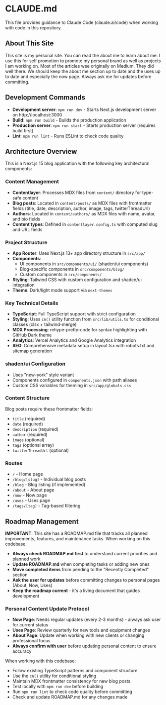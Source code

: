 # CLAUDE.md

This file provides guidance to Claude Code (claude.ai/code) when working with code in this repository.

## About This Site

This site is my personal site.  You can read the about me to learn about me.  I use this for self promotion to promote my personal brand as well as projects I am working on.  Most of the articles wee originally on Medium.  They did well there.  We should keep the about me section up to date and the uses up to date and especially the now page.  Always ask me for updates before committing.

## Development Commands

- **Development server**: `npm run dev` - Starts Next.js development server on http://localhost:3000
- **Build**: `npm run build` - Builds the production application
- **Production server**: `npm run start` - Starts production server (requires build first)
- **Lint**: `npm run lint` - Runs ESLint to check code quality

## Architecture Overview

This is a Next.js 15 blog application with the following key architectural components:

### Content Management
- **Contentlayer**: Processes MDX files from `content/` directory for type-safe content
- **Blog posts**: Located in `content/posts/` as MDX files with frontmatter fields (title, date, description, author, image, tags, twitterThreadUrl)
- **Authors**: Located in `content/authors/` as MDX files with name, avatar, and bio fields
- **Content types**: Defined in `contentlayer.config.ts` with computed slug and URL fields

### Project Structure
- **App Router**: Uses Next.js 13+ app directory structure in `src/app/`
- **Components**: 
  - UI components in `src/components/ui/` (shadcn/ui components)
  - Blog-specific components in `src/components/blog/`
  - Custom components in `src/components/`
- **Styling**: Tailwind CSS with custom configuration and shadcn/ui integration
- **Theme**: Dark/light mode support via `next-themes`

### Key Technical Details
- **TypeScript**: Full TypeScript support with strict configuration
- **Styling**: Uses `cn()` utility function from `src/lib/utils.ts` for conditional classes (clsx + tailwind-merge)
- **MDX Processing**: rehype-pretty-code for syntax highlighting with GitHub Dark theme
- **Analytics**: Vercel Analytics and Google Analytics integration
- **SEO**: Comprehensive metadata setup in layout.tsx with robots.txt and sitemap generation

### shadcn/ui Configuration
- Uses "new-york" style variant
- Components configured in `components.json` with path aliases
- Custom CSS variables for theming in `src/app/globals.css`

### Content Structure
Blog posts require these frontmatter fields:
- `title` (required)
- `date` (required) 
- `description` (required)
- `author` (required)
- `image` (optional)
- `tags` (optional array)
- `twitterThreadUrl` (optional)

### Routes
- `/` - Home page
- `/blog/[slug]` - Individual blog posts
- `/blog` - Blog listing (if implemented)
- `/about` - About page
- `/now` - Now page
- `/uses` - Uses page
- `/tags/[tag]` - Tag-based filtering

## Roadmap Management

**IMPORTANT**: This site has a ROADMAP.md file that tracks all planned improvements, features, and maintenance tasks. When working on this codebase:

- **Always check ROADMAP.md first** to understand current priorities and planned work
- **Update ROADMAP.md** when completing tasks or adding new ones
- **Move completed items** from pending to the "Recently Completed" section
- **Ask the user for updates** before committing changes to personal pages (About, Now, Uses)
- **Keep the roadmap current** - it's a living document that guides development

### Personal Content Update Protocol
- **Now Page**: Needs regular updates (every 2-3 months) - always ask user for current status
- **Uses Page**: Review quarterly for new tools and equipment changes
- **About Page**: Update when working with new clients or changing professional focus
- **Always confirm with user** before updating personal content to ensure accuracy

When working with this codebase:
- Follow existing TypeScript patterns and component structure
- Use the `cn()` utility for conditional styling
- Maintain MDX frontmatter consistency for new blog posts
- Test locally with `npm run dev` before building
- Run `npm run lint` to check code quality before committing
- Check and update ROADMAP.md for any changes made